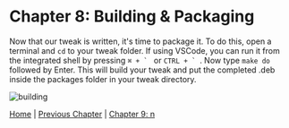# Chapter 8: Building & Packaging

Now that our tweak is written, it's time to package it. To do this, open a terminal and ```cd``` to your tweak folder. If using VSCode, you can run it from the integrated shell by pressing ```⌘ + ` ``` or ```CTRL + ` ```. Now type ```make do``` followed by Enter. This will build your tweak and put the completed .deb inside the packages folder in your tweak directory.

![building]()

[Home](https://github.com/MTACS/TweakGuide/blob/master/README.md) | [Previous Chapter](https://github.com/MTACS/TweakGuide/blob/master/chapters/7.md) | [Chapter 9: n](https://github.com/MTACS/TweakGuide/blob/master/chapters/9.md)
